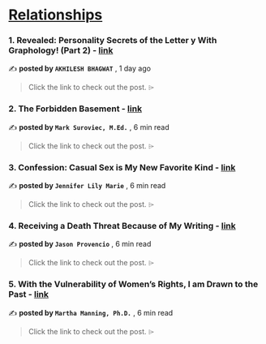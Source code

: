 
<h1><a href=https://medium.com/tag/relationships/recommended target="_blank" rel="noopener noreferrer">Relationships</a></h1>
<h3>1. Revealed: Personality Secrets of the Letter y With Graphology! (Part 2) - <a href=https://medium.com/@akhileshbhagwat/revealed-personality-secrets-of-the-letter-y-with-graphology-part-2-4fdf3ee6befc?source=tag_recommended_feed---------0-84----------relationships----------0c204907_d20d_4d75_91b0_e85d7c8f5c04------- target="_blank" rel="noopener noreferrer">link</a></h3>

✍️ **posted by `AKHILESH BHAGWAT`** <date> , 1 day ago</date>

<blockquote>Click the link to check out the post. ⌲</blockquote>

<h3>2. The Forbidden Basement - <a href=https://medium.com/writersden/the-forbidden-basement-ea7dbf7d7b42?source=tag_recommended_feed---------1-107----------relationships----------0c204907_d20d_4d75_91b0_e85d7c8f5c04------- target="_blank" rel="noopener noreferrer">link</a></h3>

✍️ **posted by `Mark Suroviec, M.Ed.`** <date> , 6 min read</date>

<blockquote>Click the link to check out the post. ⌲</blockquote>

<h3>3. Confession: Casual Sex is My New Favorite Kind - <a href=https://medium.com/the-virago/confession-casual-sex-is-my-new-favorite-kind-0206f3ba34e3?source=tag_recommended_feed---------2-85----------relationships----------0c204907_d20d_4d75_91b0_e85d7c8f5c04------- target="_blank" rel="noopener noreferrer">link</a></h3>

✍️ **posted by `Jennifer Lily Marie`** <date> , 6 min read</date>

<blockquote>Click the link to check out the post. ⌲</blockquote>

<h3>4. Receiving a Death Threat Because of My Writing - <a href=https://medium.com/bouncin-and-behavin-blogs/receiving-a-death-threat-because-of-my-writing-64fbbe806376?source=tag_recommended_feed---------3-84----------relationships----------0c204907_d20d_4d75_91b0_e85d7c8f5c04------- target="_blank" rel="noopener noreferrer">link</a></h3>

✍️ **posted by `Jason Provencio`** <date> , 6 min read</date>

<blockquote>Click the link to check out the post. ⌲</blockquote>

<h3>5. With the Vulnerability of Women’s Rights, I am Drawn to the Past - <a href=https://medium.com/the-narrative-arc/with-the-vulnerability-of-womens-rights-i-am-drawn-to-the-past-0e01deaf2d91?source=tag_recommended_feed---------4-107----------relationships----------0c204907_d20d_4d75_91b0_e85d7c8f5c04------- target="_blank" rel="noopener noreferrer">link</a></h3>

✍️ **posted by `Martha Manning, Ph.D.`** <date> , 6 min read</date>

<blockquote>Click the link to check out the post. ⌲</blockquote>


